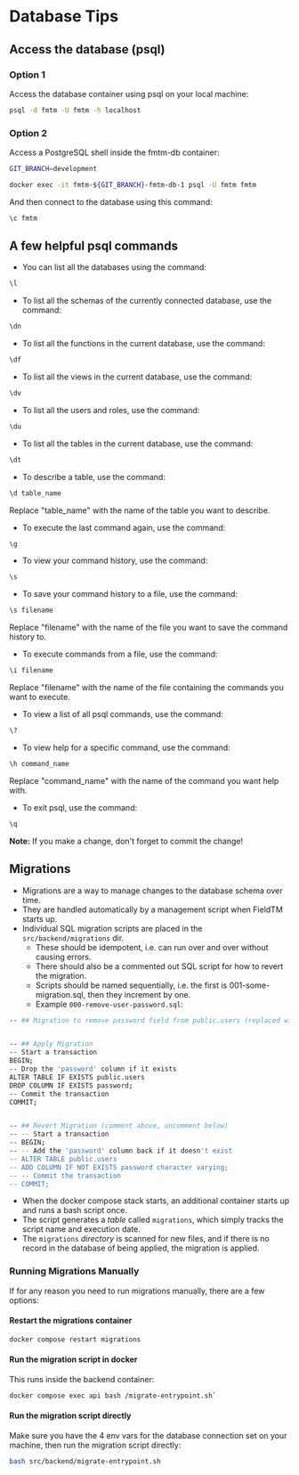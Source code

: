 # Database Tips

## Access the database (psql)

### Option 1

Access the database container using psql on your local machine:

```bash
psql -d fmtm -U fmtm -h localhost
```

### Option 2

Access a PostgreSQL shell inside the fmtm-db container:

```bash
GIT_BRANCH=development

docker exec -it fmtm-${GIT_BRANCH}-fmtm-db-1 psql -U fmtm fmtm
```

And then connect to the database using this command:

```bash
\c fmtm
```

## A few helpful psql commands

- You can list all the databases using the command:

```bash
\l
```

- To list all the schemas of the currently connected database, use the command:

```bash
\dn
```

- To list all the functions in the current database, use the command:

```bash
\df
```

- To list all the views in the current database, use the command:

```bash
\dv
```

- To list all the users and roles, use the command:

```bash
\du
```

- To list all the tables in the current database, use the command:

```bash
\dt
```

- To describe a table, use the command:

```bash
\d table_name
```

Replace "table_name" with the name of the table you want to describe.

- To execute the last command again, use the command:

```bash
\g
```

- To view your command history, use the command:

```bash
\s
```

- To save your command history to a file, use the command:

```bash
\s filename
```

Replace "filename" with the name of the file you
want to save the command history to.

- To execute commands from a file, use the command:

```bash
\i filename
```

Replace "filename" with the name of the file
containing the commands you want to execute.

- To view a list of all psql commands, use the command:

```bash
\?
```

- To view help for a specific command, use the command:

```bash
\h command_name
```

Replace "command_name" with the name of the command you want help with.

- To exit psql, use the command:

```bash
\q
```

**Note:** If you make a change, don't forget to commit the change!

## Migrations

- Migrations are a way to manage changes to the database schema over time.
- They are handled automatically by a management script when FieldTM starts up.
- Individual SQL migration scripts are placed in the `src/backend/migrations` dir.
  - These should be idempotent, i.e. can run over and over without causing errors.
  - There should also be a commented out SQL script for how to revert the migration.
  - Scripts should be named sequentially,
    i.e. the first is 001-some-migration.sql,
    then they increment by one.
  - Example `000-remove-user-password.sql`:

```bash
-- ## Migration to remove password field from public.users (replaced with OSM OAuth)


-- ## Apply Migration
-- Start a transaction
BEGIN;
-- Drop the 'password' column if it exists
ALTER TABLE IF EXISTS public.users
DROP COLUMN IF EXISTS password;
-- Commit the transaction
COMMIT;


-- ## Revert Migration (comment above, uncomment below)
-- -- Start a transaction
-- BEGIN;
-- -- Add the 'password' column back if it doesn't exist
-- ALTER TABLE public.users
-- ADD COLUMN IF NOT EXISTS password character varying;
-- -- Commit the transaction
-- COMMIT;
```

- When the docker compose stack starts,
  an additional container starts up and runs a bash script once.
- The script generates a _table_ called `migrations`,
  which simply tracks the script name and execution date.
- The `migrations` _directory_ is scanned for new files,
  and if there is no record in the database of being applied,
  the migration is applied.

### Running Migrations Manually

If for any reason you need to run migrations manually,
there are a few options:

#### Restart the migrations container

```bash
docker compose restart migrations
```

#### Run the migration script in docker

This runs inside the backend container:

```bash
docker compose exec api bash /migrate-entrypoint.sh`
```

#### Run the migration script directly

Make sure you have the 4 env vars for the database
connection set on your machine,
then run the migration script directly:

```bash
bash src/backend/migrate-entrypoint.sh
```
